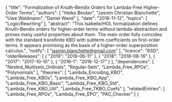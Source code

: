 {
    "title": "Formalization of Knuth–Bendix Orders for Lambda-Free Higher-Order Terms",
    "authors": [
        "Heiko Becker",
        "Jasmin Christian Blanchette",
        "Uwe Waldmann",
        "Daniel Wand"
    ],
    "date": "2016-11-12",
    "topics": [
        "Logic/Rewriting"
    ],
    "abstract": "This Isabelle/HOL formalization defines Knuth–Bendix orders for higher-order terms without lambda-abstraction and proves many useful properties about them. The main order fully coincides with the standard transfinite KBO with subterm coefficients on first-order terms. It appears promising as the basis of a higher-order superposition calculus.",
    "notify": [
        "jasmin.blanchette@gmail.com"
    ],
    "licence": "BSD",
    "olderReleases": [
        {
            "2019": "2019-06-11"
        },
        {
            "2018": "2018-08-16"
        },
        {
            "2017": "2017-10-10"
        },
        {
            "2016-1": "2016-12-17"
        }
    ],
    "dependencies": [
        "Nested_Multisets_Ordinals",
        "Regular-Sets",
        "Lambda_Free_RPOs",
        "Polynomials"
    ],
    "theories": [
        "Lambda_Encoding_KBO",
        "Lambda_Free_KBOs",
        "Lambda_Free_KBO_App",
        "Lambda_Free_KBO_Basic",
        "Lambda_Free_KBO_Std",
        "Lambda_Free_KBO_Util",
        "Lambda_Free_TKBO_Coefs"
    ],
    "relatedEntries": [
        "Lambda_Free_RPOs",
        "Lambda_Free_EPO",
        "PAC_Checker"
    ]
}